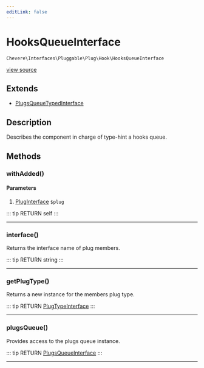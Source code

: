 ```yaml
---
editLink: false
---
```


# HooksQueueInterface

`Chevere\Interfaces\Pluggable\Plug\Hook\HooksQueueInterface`

[view source](https://github.com/chevere/chevere/blob/master/Pluggable/Plug/Hook/HooksQueueInterface.php)

## Extends

- [PlugsQueueTypedInterface](../../PlugsQueueTypedInterface.md)

## Description

Describes the component in charge of type-hint a hooks queue.

## Methods

### withAdded()

#### Parameters

1. [PlugInterface](../../PlugInterface.md) `$plug`

::: tip RETURN
self
:::

---

### interface()

Returns the interface name of plug members.

::: tip RETURN
string
:::

---

### getPlugType()

Returns a new instance for the members plug type.

::: tip RETURN
[PlugTypeInterface](../../PlugTypeInterface.md)
:::

---

### plugsQueue()

Provides access to the plugs queue instance.

::: tip RETURN
[PlugsQueueInterface](../../PlugsQueueInterface.md)
:::

---
